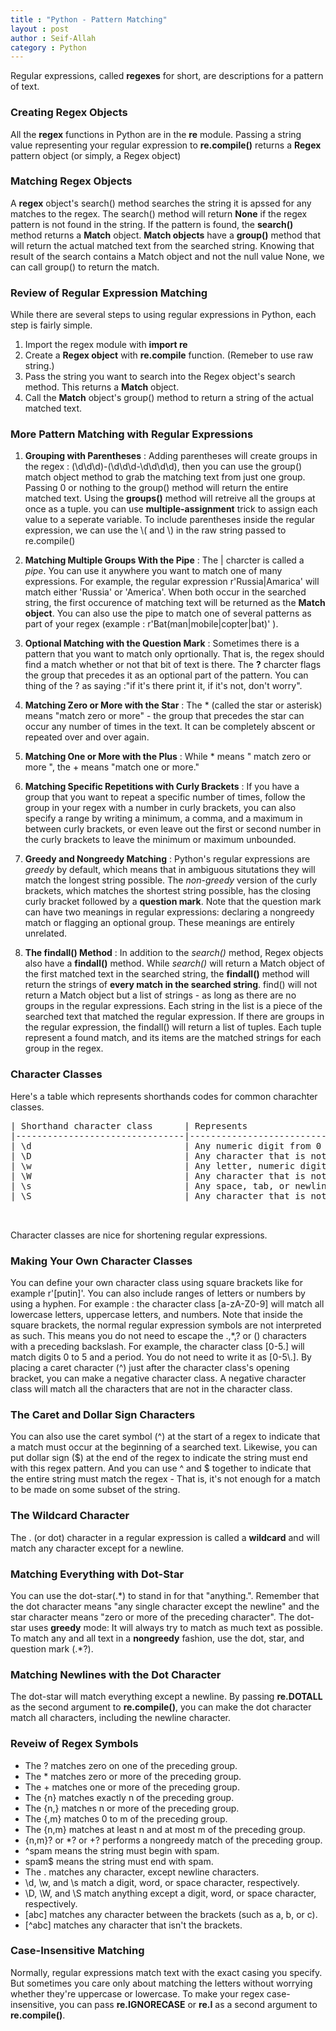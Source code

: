```yaml
---
title : "Python - Pattern Matching"
layout : post
author : Seif-Allah
category : Python 
---
```


Regular expressions, called **regexes** for short, are descriptions for a pattern of text. 

### Creating Regex Objects 

All the **regex** functions in Python are in the **re** module. 
Passing a string value representing your regular expression to **re.compile()** returns a **Regex** pattern object (or simply, a Regex object)

### Matching Regex Objects 

A **regex** object's search() method searches the string it is apssed for any matches to the regex. The search() method will return **None** if the regex pattern is not found in the string. If the pattern is found, the **search()** method returns a **Match** object. **Match objects** have a **group()** method that will return the actual matched text from the searched string. 
Knowing that result of the search contains a Match object and not the null value None, we can call group() to return the match. 

### Review of Regular Expression Matching 

While there are several steps to using regular expressions in Python, each step is fairly simple. 

1. Import the regex module with **import re**
2. Create a **Regex object** with **re.compile** function. (Remeber to use raw string.) 
3. Pass the string you want to search into the Regex object's search method. This returns a **Match** object. 
4. Call the **Match** object's group() method to return a string of the actual matched text. 

### More Pattern Matching with Regular Expressions

1. **Grouping with Parentheses** : Adding parentheses will create groups in the regex : (\d\d\d)-(\d\d\d-\d\d\d\d), then you can use the group() match object method to grab the matching text from just one group. Passing 0 or nothing to the group() method will return the entire matched text. Using the **groups()** method will retreive all the groups at once as a tuple. you can use **multiple-assignment** trick to assign each value to a seperate variable.
To include parentheses inside the regular expression, we can use the \\( and \\) in the raw string passed to re.compile()

2. **Matching Multiple Groups With the Pipe** : The \| charcter is called a *pipe*. You can use it anywhere you want to match one of many expressions. For example, the regular expression r'Russia|Amarica' will match either 'Russia' or 'America'.
When both occur in the searched string, the first occurence of matching text will be returned as the **Match object**. You can also use the pipe to match one of several patterns as part of your regex (example : r'Bat(man|mobile|copter|bat)' ).
3. **Optional Matching with the Question Mark** : Sometimes there is a pattern that you want to match only oprtionally. That is, the regex should find a match whether or not that bit of text is there. The **?** charcter flags the group that precedes it as an optional part of the pattern. You can thing of the ? as saying :"if it's there print it, if it's not, don't worry".
4. **Matching Zero or More with the Star** : The \* (called the star or asterisk) means "match zero or more" - the group that precedes the star can occur any number of times in the text. It can be completely abscent or repeated over and over again. 
5. **Matching One or More with the Plus** : While \* means " match zero or more ", the + means "match one or more." 
6. **Matching Specific Repetitions with Curly Brackets** : If you have a group that you want to repeat a specific number of times, follow the group in your regex with a number in curly brackets, you can also specify a range by writing a minimum, a comma, and a maximum in between curly brackets, or even leave out the first or second number in the curly brackets to leave the minimum or maximum unbounded. 
7. **Greedy and Nongreedy Matching** : Python's regular expressions are *greedy* by default, which means that in ambiguous situtations they will match the longest string possible. The *non-greedy* version of the curly brackets, which matches the shortest string possible, has the closing curly bracket followed by a **question mark**. Note that the question mark can have two meanings in regular expressions: declaring a nongreedy match or flagging an optional group. These meanings are entirely unrelated.
8. **The findall() Method** : In addition to the *search()* method, Regex objects also have a **findall()** method. While *search()* will return a Match object of the first matched text in the searched string, the **findall()** method will return the strings of **every match in the searched string**.
find() will not return a Match object but a list of strings - as long as there are no groups in the regular expressions. Each string in the list is a piece of the searched text that matched the regular expression. If there are groups in the regular expression, the findall() will return a list of tuples. Each tuple represent a found match, and its items are the matched strings for each group in the regex. 

### Character Classes 
Here's a table which represents shorthands codes for common charachter classes.
<pre>
| Shorthand character class      | Represents                                                                                           |
|--------------------------------|------------------------------------------------------------------------------------------------------|
| \d                             | Any numeric digit from 0 to 9                                                                        |
| \D                             | Any character that is not a numeric digit from 0 to 9                                                |
| \w                             | Any letter, numeric digit, or the underscore character. Think of this as matching 'word' characters. |
| \W                             | Any character that is not a letter, numeric digit, or the underscore character.                      |
| \s                             | Any space, tab, or newline character. (Think of this as  matching 'space' characters.)               |
| \S                             | Any character that is not a space, tab, or newline.                                                  |


</pre>

Character classes are nice for shortening regular expressions.

### Making Your Own Character Classes
You can define your own character class using square brackets like for example r'[putin]'. You can also include ranges of letters or numbers by using a hyphen. For example : the character class [a-zA-Z0-9] will match all lowercase letters, uppercase letters, and numbers. Note that inside the square brackets, the normal regular expression symbols are not interpreted as such. This means you do not need to escape the .,\*,? or () characters with a preceding backslash. For example, the character class [0-5.] will match digits 0 to 5 and a period. You do not need to write it as [0-5\\.].
By placing a caret character (^) just after the character class's opening bracket, you can make a negative character class. A negative character class will match all the characters that are not in the character class. 

### The Caret and Dollar Sign Characters
You can also use the caret symbol (^) at the start of a regex to indicate that a match must occur at the beginning of a searched text. Likewise, you can put dollar sign ($) at the end of the regex to indicate the string must end with this regex pattern. And you can use ^ and $ together to indicate that the entire string must match the regex - That is, it's not enough for a match to be made on some subset of the string. 

### The Wildcard Character 
The . (or dot) character in a regular expression is called a **wildcard** and will match any character except for a newline. 

### Matching Everything with Dot-Star 
You can use the dot-star(.\*) to stand in for that "anything.". Remember that the dot character means "any single character except the newline" and the star character means "zero or more of the preceding character".
The dot-star uses **greedy** mode: It will always try to match as much text as possible. To match any and all text in a **nongreedy** fashion, use the dot, star, and question mark (.\*?).

### Matching Newlines with the Dot Character
The dot-star will match everything except a newline. By passing **re.DOTALL** as the second argument to **re.compile()**, you can make the dot character match all characters, including the newline character.

<!--25-04-2020 : 00:22-->


### Reveiw of Regex Symbols 
* The ? matches zero on one of the preceding group.
* The \* matches zero or more of the preceding group. 
* The + matches one or more of the preceding group. 
* The {n} matches exactly n of the preceding group.
* The {n,} matches n or more of the preceding group.
* The {,m} matches 0 to m of the preceding group.
* The {n,m} matches at least n and at most m of the preceding group.
* {n,m}? or \*? or +? performs a nongreedy match of the preceding group. 
* ^spam means the string must begin with spam. 
* spam$ means the string must end with spam. 
* The . matches any character, except newline characters.
* \d, \w, and \s match a digit, word, or space character, respectively. 
* \D, \W, and \S match anything except a digit, word, or space character, respectively. 
* [abc] matches any character between the brackets (such as a, b, or c). 
* [\^abc] matches any character that isn't the brackets.


### Case-Insensitive Matching
Normally, regular expressions match text with the exact casing you specify. But sometimes you care only about matching the letters without worrying whether they're uppercase or lowercase. To make your regex case-insensitive, you can pass **re.IGNORECASE** or **re.I** as a second argument to **re.compile()**.

